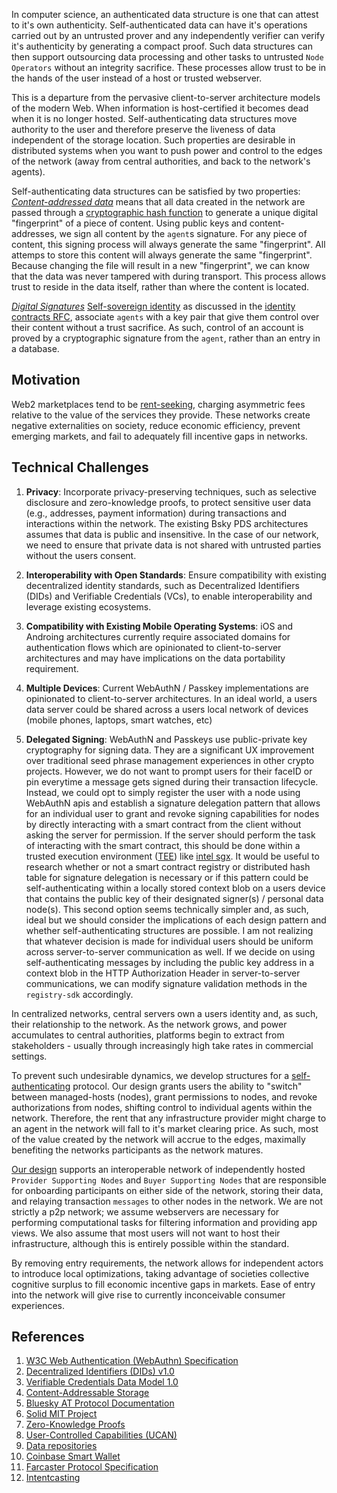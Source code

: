 In computer science, an authenticated data structure is one that can attest to it's own authenticity. Self-authenticated data can have it's operations carried out by an untrusted prover and any independently verifier can verify it's authenticity by generating a compact proof. Such data structures can then support outsourcing data processing and other tasks to untrusted `Node Operators` without an integrity sacrifice. These processes allow trust to be in the hands of the user instead of a host or trusted webserver.  

This is a departure from the pervasive client-to-server architecture models of the modern Web. When information is host-certified it becomes dead when it is no longer hosted. Self-authenticating data structures move authority to the user and therefore preserve the liveness of data independent of the storage location. Such properties are desirable in distributed systems when you want to push power and control to the edges of the network (away from central authorities, and back to the network's agents).

Self-authenticating data structures can be satisfied by two properties:
_[Content-addressed data](https://en.wikipedia.org/wiki/Content-addressable_storage)_ means that all data created in the network are passed through a [cryptographic hash function](https://en.wikipedia.org/wiki/Cryptographic_hash_function) to generate a unique digital "fingerprint" of a piece of content. Using public keys and content-addresses, we sign all content by the `agent`s signature. For any piece of content, this signing process will always generate the same "fingerprint". All attemps to store this content will always generate the same "fingerprint". Because changing the file will result in a new "fingerprint", we can know that the data was never tampered with during transport. This process allows trust to reside in the data itself, rather than where the content is located. 

_[Digital Signatures](https://en.wikipedia.org/wiki/Digital_signature)_ [Self-sovereign identity](https://en.wikipedia.org/wiki/Self-sovereign_identity) as discussed in the [identity contracts RFC](./00003-identity-contracts.md), associate `agents` with a key pair that give them control over their content without a trust sacrifice. As such, control of an account is proved by a cryptographic signature from the `agent`, rather than an entry in a database.

## Motivation
Web2 marketplaces tend to be [rent-seeking](https://en.wikipedia.org/wiki/Rent-seeking), charging asymmetric fees relative to the value of the services they provide. These networks create negative externalities on society, reduce economic efficiency, prevent emerging markets, and fail to adequately fill incentive gaps in networks. 

## Technical Challenges

1. **Privacy**: Incorporate privacy-preserving techniques, such as selective disclosure and zero-knowledge proofs, to protect sensitive user data (e.g., addresses, payment information) during transactions and interactions within the network. The existing Bsky PDS architectures assumes that data is public and insensitive. In the case of our network, we need to ensure that private data is not shared with untrusted parties without the users consent.

2. **Interoperability with Open Standards**: Ensure compatibility with existing decentralized identity standards, such as Decentralized Identifiers (DIDs) and Verifiable Credentials (VCs), to enable interoperability and leverage existing ecosystems.

3. **Compatibility with Existing Mobile Operating Systems**: iOS and Androing architectures currently require associated domains for authentication flows which are opinionated to client-to-server architectures and may have implications on the data portability requirement.

4. **Multiple Devices**: Current WebAuthN / Passkey implementations are opinionated to client-to-server architectures. In an ideal world, a users data server could be shared across a users local network of devices (mobile phones, laptops, smart watches, etc)

5. **Delegated Signing**: WebAuthN and Passkeys use public-private key cryptography for signing data. They are a significant UX improvement over traditional seed phrase management experiences in other crypto projects. However, we do not want to prompt users for their faceID or pin everytime a message gets signed during their transaction lifecycle. Instead, we could opt to simply register the user with a node using WebAuthN apis and establish a signature delegation pattern that allows for an individual user to grant and revoke signing capabilities for nodes by directly interacting with a smart contract from the client without asking the server for permission. If the server should perform the task of interacting with the smart contract, this should be done within a trusted execution environment ([TEE](https://en.wikipedia.org/wiki/Trusted_execution_environment)) like [intel sgx](https://www.intel.com/content/dam/develop/external/us/en/documents/overview-of-intel-sgx-enclave-637284.pdf). It would be useful to research whether or not a smart contract registry or distributed hash table for signature delegation is necessary or if this pattern could be self-authenticating within a locally stored context blob on a users device that contains the public key of their designated signer(s) / personal data node(s). This second option seems technically simpler and, as such, ideal but we should consider the implications of each design pattern and whether self-authenticating structures are possible. I am not realizing that whatever decision is made for individual users should be uniform across server-to-server communication as well. If we decide on using self-authenticating messages by including the public key address in a context blob in the HTTP Authorization Header  in server-to-server communications, we can modify signature validation methods in the `registry-sdk` accordingly.

In centralized networks, central servers own a users identity and, as such, their relationship to the network. As the network grows, and power accumulates to central authorities, platforms begin to extract from stakeholders - usually through increasingly high take rates in commercial settings.

To prevent such undesirable dynamics, we develop structures for a [self-authenticating](https://en.wiktionary.org/wiki/self-authenticating) protocol. Our design grants users the ability to "switch" between managed-hosts (nodes), grant permissions to nodes, and revoke authorizations from nodes, shifting control to individual agents within the network. Therefore, the rent that any infrastructure provider might charge to an agent in the network will fall to it's market clearing price. As such, most of the value created by the network will accrue to the edges, maximally benefiting the networks participants as the network matures.

[Our design](./00001-lifecycle-apis.md) supports an interoperable network of independently hosted `Provider Supporting Nodes` and `Buyer Supporting Nodes` that are responsible for onboarding participants on either side of the network, storing their data, and relaying transaction `messages` to other nodes in the network. We are not strictly a p2p network; we assume webservers are necessary for performing computational tasks for filtering information and providing app views. We also assume that most users will not want to host their infrastructure, although this is entirely possible within the standard.

By removing entry requirements, the network allows for independent actors to introduce local optimizations, taking advantage of societies collective cognitive surplus to fill economic incentive gaps in markets. Ease of entry into the network will give rise to currently inconceivable consumer experiences.

## References
1. [W3C Web Authentication (WebAuthn) Specification](https://www.w3.org/TR/webauthn/)
2. [Decentralized Identifiers (DIDs) v1.0](https://www.w3.org/TR/did-core/)
3. [Verifiable Credentials Data Model 1.0](https://www.w3.org/TR/vc-data-model/)
5. [Content-Addressable Storage](https://en.wikipedia.org/wiki/Content-addressable_storage)
6. [Bluesky AT Protocol Documentation](https://blueskyweb.xyz/docs/overview)
7. [Solid MIT Project](https://solidproject.org/)
8. [Zero-Knowledge Proofs](https://en.wikipedia.org/wiki/Zero-knowledge_proof)
9. [User-Controlled Capabilities (UCAN)](https://ucan.xyz/)
10. [Data repositories](https://atproto.com/guides/data-repos)
11. [Coinbase Smart Wallet](https://github.com/coinbase/smart-wallet?tab=readme-ov-file)
12. [Farcaster Protocol Specification](https://github.com/farcasterxyz/protocol)
13. [Intentcasting](https://customercommons.org/category/intentcasting/)